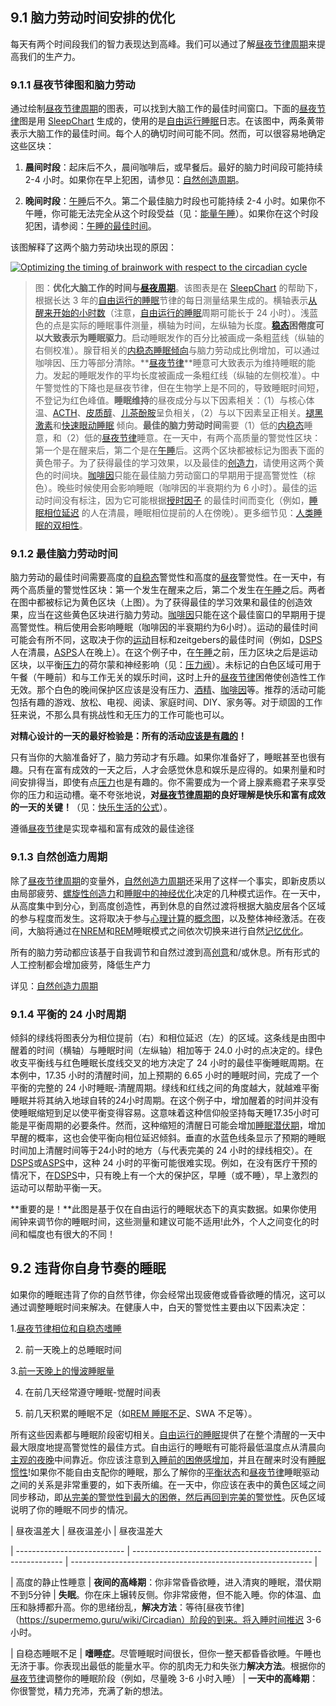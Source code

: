 ## 9.1 脑力劳动时间安排的优化

每天有两个时间段我们的智力表现达到高峰。我们可以通过了解[昼夜节律周期](https://supermemo.guru/wiki/Circadian_cycle)来提高我们的生产力。

### 9.1.1 昼夜节律图和脑力劳动

通过绘制[昼夜节律周期](https://supermemo.guru/wiki/Circadian_cycle)的图表，可以找到大脑工作的最佳时间窗口。下面的[昼夜节律](https://supermemo.guru/wiki/Circadian)图是用 [SleepChart](https://supermemo.guru/wiki/SleepChart) 生成的，使用的是[自由运行睡眠](https://supermemo.guru/wiki/Free_running_sleep)日志。在该图中，两条黄带表示大脑工作的最佳时间。每个人的确切时间可能不同。然而，可以很容易地确定这些区块：

1. **晨间时段**：起床后不久，晨间咖啡后，或早餐后。最好的脑力时间段可能持续 2-4 小时。如果你在早上犯困，请参见：[自然创造周期](https://supermemo.guru/wiki/Natural_creativity_cycle)。

2. **晚间时段**：[午睡](https://supermemo.guru/wiki/Siesta)后不久。第二个最佳脑力时段也可能持续 2-4 小时。如果你不午睡，你可能无法完全从这个时段受益（见：[能量午睡](https://supermemo.guru/wiki/Power_nap)）。如果你在这个时段犯困，请参阅：[午睡的最佳时间](https://supermemo.guru/wiki/Best_time_for_napping)。

该图解释了这两个脑力劳动块出现的原因：

[![Optimizing the timing of brainwork with respect to the circadian cycle](https://supermemo.guru/images/thumb/e/ef/Circadian_graph_and_brainwork.gif/600px-Circadian_graph_and_brainwork.gif)](https://supermemo.guru/wiki/File:Circadian_graph_and_brainwork.gif)

> 图：**优化大脑工作的时间与[昼夜周期](https://supermemo.guru/wiki/Circadian_cycle)**。该图表是在 [SleepChart](https://supermemo.guru/wiki/SleepChart) 的帮助下，根据长达 3 年的[自由运行的睡眠](https://supermemo.guru/wiki/Free-running_sleep)节律的每日测量结果生成的。横轴表示[从醒来开始的小时数](https://supermemo.guru/wiki/Circadian_phase)（注意，[自由运行的睡眠](https://supermemo.guru/wiki/Free-running_sleep)周期可能长于 24 小时）。浅蓝色的点是实际的睡眠事件测量，横轴为时间，左纵轴为长度。**[稳态](https://supermemo.guru/wiki/Homeostatic)**困倦度可以大致表示为**睡眠驱力**。启动睡眠发作的百分比被画成一条粗蓝线（纵轴的右侧校准）。腺苷相关的[内稳态睡眠倾向](https://supermemo.guru/wiki/Homeostatic_sleep_propensity)与脑力劳动成比例增加，可以通过咖啡因、压力等部分清除。**[昼夜节律](https://supermemo.guru/wiki/Circadian)**睡意可大致表示为维持睡眠的能力。发起的睡眠发作的平均长度被画成一条粗红线（纵轴的左侧校准）。中午警觉性的下降也是昼夜节律，但在生物学上是不同的，导致睡眠时间短，不登记为红色峰值。**睡眠维持**的昼夜成分与以下因素相关：（1）与核心体温、[ACTH](https://en.wikipedia.org/wiki/ACTH)、[皮质醇](https://en.wikipedia.org/wiki/Cortisol)、[儿茶酚胺](https://en.wikipedia.org/wiki/Catecholamine)呈负相关，（2）与以下因素呈正相关。[褪黑激素](https://supermemo.guru/wiki/Melatonin)和[快速眼动睡眠](https://supermemo.guru/wiki/REM_sleep) 倾向。**最佳的脑力劳动时间**需要（1）低的[内稳态](https://supermemo.guru/wiki/Homeostatic)睡意，和（2）低的[昼夜节律](https://supermemo.guru/wiki/Circadian)睡意。在一天中，有两个高质量的警觉性区块：第一个是在醒来后，第二个是在[午睡](https://supermemo.guru/wiki/Siesta)后。这两个区块都被标记为图表下面的黄色带子。为了获得最佳的学习效果，以及最佳的[创造力](https://supermemo.guru/wiki/Creativity)，请使用这两个黄色的时间块。[咖啡因](https://supermemo.guru/wiki/Caffeine)只能在最佳脑力劳动窗口的早期用于提高警觉性（棕色）。晚些时候使用会影响睡眠（咖啡因的半衰期约为 6 小时）。最佳的运动时间没有标注，因为它可能根据[授时因子](https://supermemo.guru/wiki/Zeitgeber) 的最佳时间而变化（例如，[睡眠相位延迟](https://supermemo.guru/wiki/DSPS) 的人在清晨，睡眠相位提前的人在傍晚）。更多细节见：[人类睡眠的双相性](https://supermemo.guru/wiki/Biphasic_life)。

### 9.1.2 最佳脑力劳动时间

脑力劳动的最佳时间需要高度的[自稳态](https://supermemo.guru/wiki/Homeostatic)警觉性和高度的[昼夜](https://supermemo.guru/wiki/Circadian)警觉性。在一天中，有两个高质量的警觉性区块：第一个发生在醒来之后，第二个发生在[午睡](https://supermemo.guru/wiki/Siesta)之后。两者在图中都被标记为黄色区块（上图）。为了获得最佳的学习效果和最佳的创造效果，应当在这些黄色区块进行脑力劳动。[咖啡因](https://supermemo.guru/wiki/Factors_that_affect_sleep#Caffeine)只能在这个最佳窗口的早期用于提高警觉性。稍后使用会影响睡眠（咖啡因的半衰期约为6小时）。运动的最佳时间可能会有所不同，这取决于你的[运动](https://supermemo.guru/wiki/Factors_that_affect_sleep#Exercise)目标和zeitgebers的最佳时间（例如，[DSPS](https://supermemo.guru/wiki/DSPS)人在清晨，[ASPS](https://supermemo.guru/wiki/Advanced_Sleep_Phase_Syndrome_(ASPS))人在晚上）。在这个例子中，在[午睡](https://supermemo.guru/wiki/Siesta)之前，压力区块之后是运动区块，以平衡[压力](https://supermemo.guru/wiki/Factors_that_affect_sleep#Stress)的荷尔蒙和神经影响（见：[压力阀](https://supermemo.guru/wiki/Stress_valve)）。未标记的白色区域可用于午餐（午睡前）和与工作无关的娱乐时间，这时上升的[昼夜节律](https://supermemo.guru/wiki/Circadian)困倦使创造性工作无效。那个白色的晚间保护区应该是没有压力、[酒精](https://supermemo.guru/wiki/Factors_that_affect_sleep#Alcohol)、[咖啡因](https://supermemo.guru/wiki/Factors_that_affect_sleep#Caffeine)等。推荐的活动可能包括有趣的游戏、放松、电视、阅读、家庭时间、DIY、家务等。对于顽固的工作狂来说，不那么具有挑战性和无压力的工作可能也可以。

**对精心设计的一天的最好检验是：所有的活动[应该是有趣的](https://supermemo.guru/wiki/Pleasure_of_learning)！**

只有当你的大脑准备好了，脑力劳动才有乐趣。如果你准备好了，睡眠甚至也很有趣。只有在富有成效的一天之后，人才会感觉休息和娱乐是应得的。如果剂量和时间安排得当，即使有点[压力](https://supermemo.guru/wiki/Stress_resilience)也是有趣的。你不需要成为一个肾上腺素瘾君子来享受你的压力和运动槽。毫不夸张地说，**对[昼夜节律周期](https://supermemo.guru/wiki/Circadian_cycle)的良好理解是快乐和富有成效的一天的关键！**（见：[快乐生活的公式](https://supermemo.guru/wiki/Formula_for_happy_life)）。

遵循[昼夜节律](https://supermemo.guru/wiki/Circadian_cycle)是实现幸福和富有成效的最佳途径

### 9.1.3 自然创造力周期

除了[昼夜节律周期](https://supermemo.guru/wiki/Circadian_cycle)的变量外，[自然创造力周期](https://supermemo.guru/wiki/Natural_creativity_cycle)还采用了这样一个事实，即新皮质以由局部疲劳、[螺旋性创造力](https://supermemo.guru/wiki/Creativity)和[睡眠中的神经优化](https://supermemo.guru/wiki/Neural_optimization_in_sleep)决定的几种模式运作。在一天中，从高度集中到分心，到高度创造性，再到休息的自然过渡将根据大脑皮层各个区域的参与程度而发生。这将取决于参与[心理计算](https://supermemo.guru/wiki/Mental_computation)的[概念图](https://supermemo.guru/wiki/Concept_map)，以及整体神经激活。在夜间，大脑将通过在[NREM](https://supermemo.guru/wiki/NREM)和[REM](https://supermemo.guru/wiki/REM)睡眠模式之间依次切换来进行自然[记忆优化](https://supermemo.guru/wiki/Memory_optimization)。

所有的脑力劳动都应该基于自我调节和自然过渡到高[创意](https://supermemo.guru/wiki/Creativity)和/或休息。所有形式的人工控制都会增加疲劳，降低生产力

详见：[自然创造力周期](https://supermemo.guru/wiki/Natural_creativity_cycle)

### 9.1.4 平衡的 24 小时周期

倾斜的绿线将图表分为相位提前（右）和相位延迟（左）的区域。这条线是由图中醒着的时间（横轴）与睡眠时间（左纵轴）相加等于 24.0 小时的点决定的。绿色收支平衡线与红色睡眠长度线交叉的地方决定了 24 小时的最佳平衡睡眠周期。在本例中，17.35 小时的清醒时间，加上预期的 6.65 小时的睡眠时间，完成了一个平衡的完整的 24 小时睡眠-清醒周期。绿线和红线之间的角度越大，就越难平衡睡眠并将其纳入地球自转的24小时周期。在这个例子中，增加醒着的时间并没有使睡眠缩短到足以使平衡变得容易。这意味着这种信仰般坚持每天睡17.35小时可能是平衡周期的必要条件。然而，这种缩短的清醒日可能会增加[睡眠潜伏期](https://supermemo.guru/wiki/Sleep_latency)，增加早醒的概率，这也会使平衡向相位延迟倾斜。垂直的水蓝色线条显示了预期的睡眠时间加上清醒时间等于24小时的地方（与代表完美的 24 小时的绿线相交）。在[DSPS](https://supermemo.guru/wiki/DSPS)或[ASPS](https://supermemo.guru/wiki/Advanced_Sleep_Phase_Syndrome_(ASPS))中，这种 24 小时的平衡可能很难实现。例如，在没有医疗干预的情况下，在[DSPS](https://supermemo.guru/wiki/DSPS)中，只有晚上有一个大的保护区，早睡（或不睡），早上激烈的运动可以帮助平衡一天。

**重要的是！**此图是基于仅在自由运行的睡眠状态下的真实数据。如果你使用闹钟来调节你的睡眠时间，这些测量和建议可能不适用!此外，个人之间变化的时间和幅度也有很大的不同！

## 9.2 违背你自身节奏的睡眠

如果你的睡眠违背了你的自然节律，你会经常出现疲倦或昏昏欲睡的情况，这可以通过调整睡眠时间来解决。在健康人中，白天的警觉性主要由以下因素决定：

1.[昼夜节律相位和自稳态嗜睡](https://supermemo.guru/wiki/Two_components_of_sleep)

2. 前一天晚上的总睡眠时间

3.[前一天晚上的慢波睡眠量](https://supermemo.guru/wiki/Memory_optimization_in_sleep#NREM_and_memory)

4. 在前几天经常遵守睡眠-觉醒时间表

5. 前几天积累的睡眠不足（如[REM 睡眠不足](https://supermemo.guru/wiki/How_do_we_fall_asleep%3F#REM_rebound_hypothesis)、SWA 不足等）。

所有这些因素都与睡眠阶段密切相关。[自由运行的睡眠](https://supermemo.guru/wiki/Formula_for_good_sleep:_free_running_sleep)提供了在整个清醒的一天中最大限度地提高警觉性的最佳方式。自由运行的睡眠有可能将最低温度点从清晨向[主观的夜晚](https://supermemo.guru/wiki/Subjective_night)中间靠近。你应该注意到[入睡前的困倦感增加](https://supermemo.guru/wiki/Insomnia)，并且在醒来时没有[睡眠惯性](https://supermemo.guru/wiki/Sleep_inertia)!如果你不能自由支配你的睡眠，那么了解你的[平衡状态](https://supermemo.guru/wiki/Homeostatic)和[昼夜节律](https://supermemo.guru/wiki/Circadian)睡眠驱动之间的关系是非常重要的，如下表所编。在一天中，你应该在表中的黄色区域之间同步移动，即[从完美的警觉性到最大的困倦，然后再回到完美的警觉性](https://supermemo.guru/wiki/How_do_we_fall_asleep%3F#Sleep-wake_flip-flop)。灰色区域说明了你的睡眠不同步的情况。

| 昼夜温差大 | 昼夜温差小 | 昼夜温差大

| --------------------------- | ------------------------------------------------------------ | ------------------------------------------------------------ |

| 高度的静止性睡意 | **夜间的高峰期**：你非常昏昏欲睡，进入清爽的睡眠，潜伏期不到5分钟 | **失眠**。你在床上辗转反侧。你非常疲倦，但不能入睡。你的体温、血压和脉搏都升高。你的思绪纷乱，**解决方法**：等待[昼夜节律]（https://supermemo.guru/wiki/Circadian）阶段的到来。将入睡时间推迟 3-6 小时。

| 自稳态睡眠不足 | **嗜睡症**。尽管睡眠时间很长，但你一整天都昏昏欲睡。午睡也无济于事。你表现出最低的能量水平。你的肌肉无力和失张力**解决方法**。根据你的[昼夜节律](https://supermemo.guru/wiki/Circadian)调整你的睡眠阶段（例如，尽量晚 3-6 小时入睡） | **一天中的高峰期**：你很警觉，精力充沛，充满了新的想法。